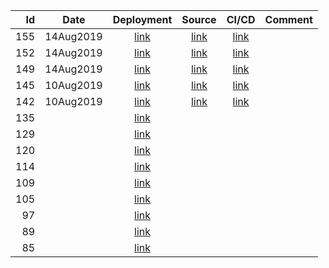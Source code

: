 | Id | Date | Deployment | Source | CI/CD | Comment |
| -: | ---- | :--------: | :----: | :---: | ------- |
| 155 | 14Aug2019 | [link](https://the-lost-souls.github.io/tls-home/versions/155/) | [link](https://github.com/the-lost-souls/tls-home/commit/7b000384fda785ae3ff06d55321e5a4815a788a7) | [link](https://circleci.com/workflow-run/78b320ef-516e-4320-8a26-561da22826a6) | |
| 152 | 14Aug2019 | [link](https://the-lost-souls.github.io/tls-home/versions/152/) | [link](https://github.com/the-lost-souls/tls-home/commit/51489adbe148a2ef01263d44434fbbb0fe91b0c4) | [link](https://circleci.com/workflow-run/7d069640-17fe-47a2-8f64-3e6f4d296977) | |
| 149 | 14Aug2019 | [link](https://the-lost-souls.github.io/tls-home/versions/149/) | [link](https://github.com/the-lost-souls/tls-home/commit/11311ebc848752491fe49d4f81a6089fe7812815) | [link](https://circleci.com/workflow-run/6582b32a-e9cb-4df6-8ae9-76fe3bed7f7b) | |
| 145 | 10Aug2019 | [link](https://the-lost-souls.github.io/tls-home/versions/145/) | [link](https://github.com/the-lost-souls/tls-home/commit/1a8fd0d5c76fa31005a132a28732308e2597c506) | [link](https://circleci.com/workflow-run/7b779dfd-ebc1-42e7-82d9-b8cafbbd7505) | |
| 142 | 10Aug2019 | [link](https://the-lost-souls.github.io/tls-home//versions/142/) | [link](https://github.com/the-lost-souls/tls-home/commit/858eadc4b8ac43bb49ad589ec2948af7c47e5dfd) | [link](https://circleci.com/workflow-run/167d1758-0b50-4227-8291-625c80b23e6d) | |
| 135 |  | [link](https://the-lost-souls.github.io/tls-home/versions/135/) | | | |
| 129 |  | [link](https://the-lost-souls.github.io/tls-home/versions/129/) | | | |
| 120 |  | [link](https://the-lost-souls.github.io/tls-home/versions/120/) | | | |
| 114 |  | [link](https://the-lost-souls.github.io/tls-home/versions/114/) | | | |
| 109 |  | [link](https://the-lost-souls.github.io/tls-home/versions/109/) | | | |
| 105 |  | [link](https://the-lost-souls.github.io/tls-home/versions/105/) | | | |
| 97 |  | [link](https://the-lost-souls.github.io/tls-home/versions/97/) | | | |
| 89 |  | [link](https://the-lost-souls.github.io/tls-home/versions/89/) | | | |
| 85 |  | [link](https://the-lost-souls.github.io/tls-home/versions/85/) | | | |

